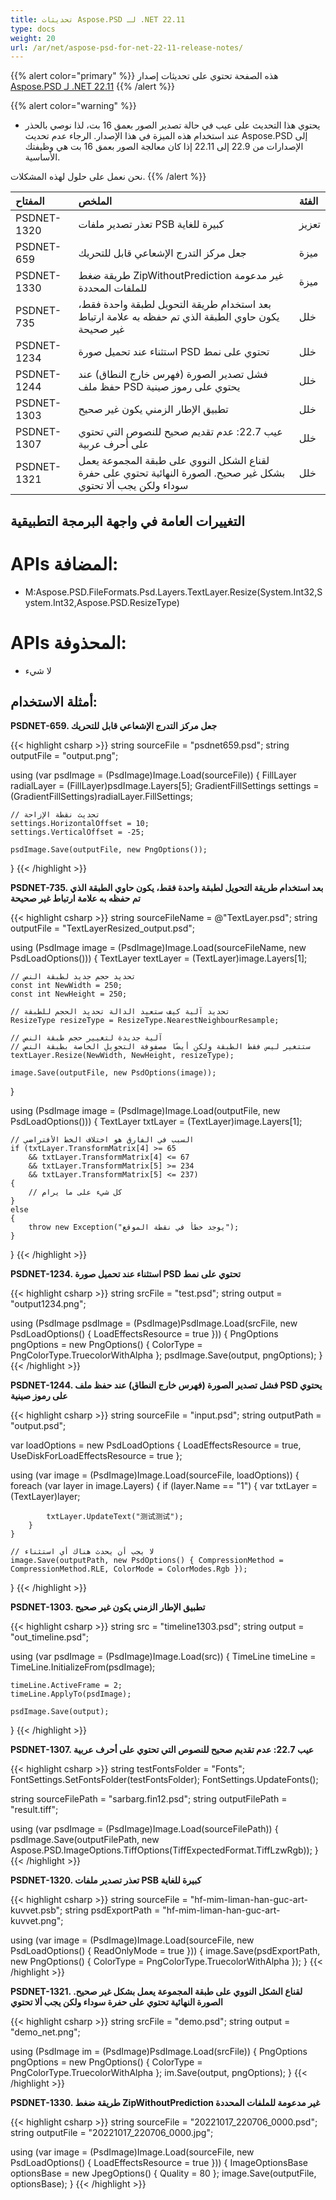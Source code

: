 ```yaml
---
title: تحديثات Aspose.PSD لـ .NET 22.11
type: docs
weight: 20
url: /ar/net/aspose-psd-for-net-22-11-release-notes/
---
```


{{% alert color="primary" %}}
هذه الصفحة تحتوي على تحديثات إصدار [Aspose.PSD لـ .NET 22.11](https://www.nuget.org/packages/Aspose.PSD/)
{{% /alert %}}

{{% alert color="warning" %}}
- يحتوي هذا التحديث على عيب في حالة تصدير الصور بعمق 16 بت، لذا نوصي بالحذر عند استخدام هذه الميزة في هذا الإصدار.
الرجاء عدم تحديث Aspose.PSD إلى الإصدارات من 22.9 إلى 22.11 إذا كان معالجة الصور بعمق 16 بت هي وظيفتك الأساسية.

نحن نعمل على حلول لهذه المشكلات.
{{% /alert %}}

|**المفتاح**|**الملخص**|**الفئة**|
| :- | :- | :- |
|PSDNET-1320|تعذر تصدير ملفات PSB كبيرة للغاية|تعزيز|
|PSDNET-659|جعل مركز التدرج الإشعاعي قابل للتحريك|ميزة|
|PSDNET-1330|طريقة ضغط ZipWithoutPrediction غير مدعومة للملفات المحددة|ميزة|
|PSDNET-735|بعد استخدام طريقة التحويل لطبقة واحدة فقط، يكون حاوي الطبقة الذي تم حفظه به علامة ارتباط غير صحيحة|خلل|
|PSDNET-1234|استثناء عند تحميل صورة PSD تحتوي على نمط|خلل|
|PSDNET-1244|فشل تصدير الصورة (فهرس خارج النطاق) عند حفظ ملف PSD يحتوي على رموز صينية|خلل|
|PSDNET-1303|تطبيق الإطار الزمني يكون غير صحيح|خلل|
|PSDNET-1307|عيب 22.7: عدم تقديم صحيح للنصوص التي تحتوي على أحرف عربية|خلل|
|PSDNET-1321|لقناع الشكل النووي على طبقة المجموعة يعمل بشكل غير صحيح. الصورة النهائية تحتوي على حفرة سوداء ولكن يجب ألا تحتوي|خلل|


## **التغييرات العامة في واجهة البرمجة التطبيقية**
# **APIs المضافة:**
- M:Aspose.PSD.FileFormats.Psd.Layers.TextLayer.Resize(System.Int32,System.Int32,Aspose.PSD.ResizeType)

# **APIs المحذوفة:**
- لا شيء

## **أمثلة الاستخدام:**

**PSDNET-659. جعل مركز التدرج الإشعاعي قابل للتحريك**

{{< highlight csharp >}}
string sourceFile = "psdnet659.psd";
string outputFile = "output.png";

using (var psdImage = (PsdImage)Image.Load(sourceFile))
{
    FillLayer radialLayer = (FillLayer)psdImage.Layers[5];
    GradientFillSettings settings = (GradientFillSettings)radialLayer.FillSettings;

    // تحديث نقطة الإزاحة
    settings.HorizontalOffset = 10;
    settings.VerticalOffset = -25;

    psdImage.Save(outputFile, new PngOptions());
}
{{< /highlight >}}

**PSDNET-735. بعد استخدام طريقة التحويل لطبقة واحدة فقط، يكون حاوي الطبقة الذي تم حفظه به علامة ارتباط غير صحيحة**

{{< highlight csharp >}}
string sourceFileName = @"TextLayer.psd";
string outputFile = "TextLayerResized_output.psd";

using (PsdImage image = (PsdImage)Image.Load(sourceFileName, new PsdLoadOptions()))
{
    TextLayer textLayer = (TextLayer)image.Layers[1];

    // تحديد حجم جديد لطبقة النص
    const int NewWidth = 250;
    const int NewHeight = 250;

    // تحديد آلية كيف ستعيد الدالة تحديد الحجم للطبقة
    ResizeType resizeType = ResizeType.NearestNeighbourResample;

    // آلية جديدة لتغيير حجم طبقة النص
    // ستتغير ليس فقط الطبقة ولكن أيضًا مصفوفة التحويل الخاصة بطبقة النص
    textLayer.Resize(NewWidth, NewHeight, resizeType);

    image.Save(outputFile, new PsdOptions(image));
}

using (PsdImage image = (PsdImage)Image.Load(outputFile, new PsdLoadOptions()))
{
    TextLayer txtLayer = (TextLayer)image.Layers[1];

    // السبب في الفارق هو اختلاف الخط الأفتراضي
    if (txtLayer.TransformMatrix[4] >= 65 
        && txtLayer.TransformMatrix[4] <= 67
        && txtLayer.TransformMatrix[5] >= 234
        && txtLayer.TransformMatrix[5] <= 237)
    {
        // كل شيء على ما يرام
    }
    else
    {
        throw new Exception("يوجد خطأ في نقطة الموقع");
    }
}
{{< /highlight >}}

**PSDNET-1234. استثناء عند تحميل صورة PSD تحتوي على نمط**

{{< highlight csharp >}}
string srcFile = "test.psd";
string output = "output1234.png";

using (PsdImage psdImage = (PsdImage)PsdImage.Load(srcFile,
new PsdLoadOptions() { LoadEffectsResource = true }))
{
    PngOptions pngOptions = new PngOptions() { ColorType = PngColorType.TruecolorWithAlpha };
    psdImage.Save(output, pngOptions);
}
{{< /highlight >}}

**PSDNET-1244. فشل تصدير الصورة (فهرس خارج النطاق) عند حفظ ملف PSD يحتوي على رموز صينية**

{{< highlight csharp >}}
string sourceFile = "input.psd";
string outputPath = "output.psd";

var loadOptions = new PsdLoadOptions
{
    LoadEffectsResource = true,
    UseDiskForLoadEffectsResource = true
};

using (var image = (PsdImage)Image.Load(sourceFile, loadOptions))
{
    foreach (var layer in image.Layers)
    {
        if (layer.Name == "1")
        {
            var txtLayer = (TextLayer)layer;

            txtLayer.UpdateText("测试测试");
        }
    }

    // لا يجب أن يحدث هناك أي استثناء
    image.Save(outputPath, new PsdOptions() { CompressionMethod = CompressionMethod.RLE, ColorMode = ColorModes.Rgb });
}
{{< /highlight >}}

**PSDNET-1303. تطبيق الإطار الزمني يكون غير صحيح**

{{< highlight csharp >}}
string src = "timeline1303.psd";
string output = "out_timeline.psd";

using (var psdImage = (PsdImage)Image.Load(src))
{
    TimeLine timeLine = TimeLine.InitializeFrom(psdImage);

    timeLine.ActiveFrame = 2;
    timeLine.ApplyTo(psdImage);

    psdImage.Save(output);
}
{{< /highlight >}}

**PSDNET-1307. عيب 22.7: عدم تقديم صحيح للنصوص التي تحتوي على أحرف عربية**

{{< highlight csharp >}}
string testFontsFolder = "Fonts";
FontSettings.SetFontsFolder(testFontsFolder);
FontSettings.UpdateFonts();

string sourceFilePath = "sarbarg.fin12.psd";
string outputFilePath = "result.tiff";

using (var psdImage = (PsdImage)Image.Load(sourceFilePath))
{
    psdImage.Save(outputFilePath, new Aspose.PSD.ImageOptions.TiffOptions(TiffExpectedFormat.TiffLzwRgb));
}
{{< /highlight >}}

**PSDNET-1320. تعذر تصدير ملفات PSB كبيرة للغاية**

{{< highlight csharp >}}
string sourceFile = "hf-mim-liman-han-guc-art-kuvvet.psb";
string psdExportPath = "hf-mim-liman-han-guc-art-kuvvet.png";

using (var image = (PsdImage)Image.Load(sourceFile, new PsdLoadOptions() { ReadOnlyMode = true }))
{
    image.Save(psdExportPath, new PngOptions() { ColorType =  PngColorType.TruecolorWithAlpha });
}
{{< /highlight >}}

**PSDNET-1321. لقناع الشكل النووي على طبقة المجموعة يعمل بشكل غير صحيح. الصورة النهائية تحتوي على حفرة سوداء ولكن يجب ألا تحتوي**

{{< highlight csharp >}}
string srcFile = "demo.psd";
string output = "demo_net.png";

using (PsdImage im = (PsdImage)PsdImage.Load(srcFile))
{
    PngOptions pngOptions = new PngOptions() { ColorType = PngColorType.TruecolorWithAlpha };
    im.Save(output, pngOptions);
}
{{< /highlight >}}

**PSDNET-1330. طريقة ضغط ZipWithoutPrediction غير مدعومة للملفات المحددة**

{{< highlight csharp >}}
string sourceFile = "20221017_220706_0000.psd";
string outputFile = "20221017_220706_0000.jpg";

using (var image = (PsdImage)Image.Load(sourceFile, new PsdLoadOptions() { LoadEffectsResource = true }))
{
    ImageOptionsBase optionsBase = new JpegOptions() { Quality = 80 };
    image.Save(outputFile, optionsBase);
}
{{< /highlight >}}
